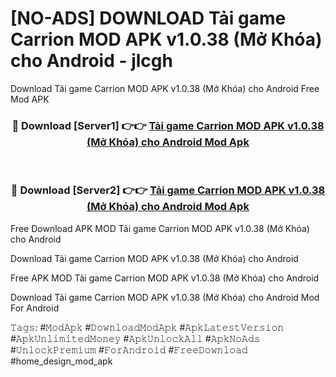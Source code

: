 # [NO-ADS] DOWNLOAD Tải game Carrion MOD APK v1.0.38 (Mở Khóa) cho Android - jlcgh
Download Tải game Carrion MOD APK v1.0.38 (Mở Khóa) cho Android Free Mod APK

<div align="center">
<h3>🔴 Download [Server1] 👉👉 <a href="https://apk-comot.site?title=Tải_game_Carrion_MOD_APK_v1.0.38_(Mở_Khóa)_cho_Android">Tải game Carrion MOD APK v1.0.38 (Mở Khóa) cho Android Mod Apk</a></h3><br>

<h3>🔴 Download [Server2] 👉👉 <a href="https://apk-comot.site?title=Tải_game_Carrion_MOD_APK_v1.0.38_(Mở_Khóa)_cho_Android">Tải game Carrion MOD APK v1.0.38 (Mở Khóa) cho Android Mod Apk</a></h3>
</div>


Free Download APK MOD Tải game Carrion MOD APK v1.0.38 (Mở Khóa) cho Android

Download Tải game Carrion MOD APK v1.0.38 (Mở Khóa) cho Android 

Free APK MOD Tải game Carrion MOD APK v1.0.38 (Mở Khóa) cho Android 

Download Tải game Carrion MOD APK v1.0.38 (Mở Khóa) cho Android Mod For Android

𝚃𝚊𝚐𝚜: #𝙼𝚘𝚍𝙰𝚙𝚔 #𝙳𝚘𝚠𝚗𝚕𝚘𝚊𝚍𝙼𝚘𝚍𝙰𝚙𝚔 #𝙰𝚙𝚔𝙻𝚊𝚝𝚎𝚜𝚝𝚅𝚎𝚛𝚜𝚒𝚘𝚗 #𝙰𝚙𝚔𝚄𝚗𝚕𝚒𝚖𝚒𝚝𝚎𝚍𝙼𝚘𝚗𝚎𝚢 #𝙰𝚙𝚔𝚄𝚗𝚕𝚘𝚌𝚔𝙰𝚕𝚕 #𝙰𝚙𝚔𝙽𝚘𝙰𝚍𝚜 #𝚄𝚗𝚕𝚘𝚌𝚔𝙿𝚛𝚎𝚖𝚒𝚞𝚖 #𝙵𝚘𝚛𝙰𝚗𝚍𝚛𝚘𝚒𝚍 #𝙵𝚛𝚎𝚎𝙳𝚘𝚠𝚗𝚕𝚘𝚊𝚍 #home_design_mod_apk